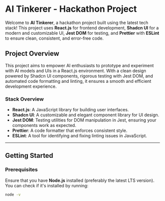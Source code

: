 # AI Tinkerer - Hackathon Project

Welcome to **AI Tinkerer**, a hackathon project built using the latest tech stack! This project uses **React.js** for frontend development, **Shadcn UI** for a modern and customizable UI, **Jest DOM** for testing, and **Prettier** with **ESLint** to ensure clean, consistent, and error-free code.

## Project Overview

This project aims to empower AI enthusiasts to prototype and experiment with AI models and UIs in a React.js environment. With a clean design powered by Shadcn UI components, rigorous testing with Jest DOM, and automated code formatting and linting, it ensures a smooth and efficient development experience.

### Stack Overview

- **React.js**: A JavaScript library for building user interfaces.
- **Shadcn UI**: A customizable and elegant component library for UI design.
- **Jest DOM**: Testing utilities for DOM manipulation in Jest, ensuring your components work as expected.
- **Prettier**: A code formatter that enforces consistent style.
- **ESLint**: A tool for identifying and fixing linting issues in JavaScript.

---

## Getting Started

### Prerequisites

Ensure that you have **Node.js** installed (preferably the latest LTS version). You can check if it's installed by running:

```bash
node -v
```
